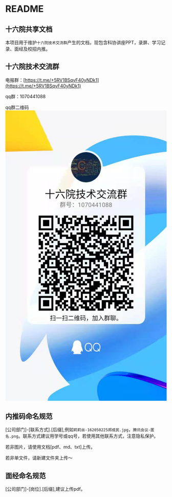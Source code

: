 # README

## 十六院共享文档

本项目用于维护`十六院技术交流群`产生的文档，现包含科协讲座PPT，录屏、学习记录、面经及校招内推。

## 十六院技术交流群

电报群：[https://t.me/+5RV1BSqyF40yNDk1](https://t.me/+5RV1BSqyF40yNDk1)

qq群：1070441088

qq群二维码
![error](qqPic.jpeg)

## 内推码命名规范

[公司部门]-[联系方式].[后缀],例如`莉莉丝-162050225郑成民.jpg`，`腾讯会议-匿名.png`。联系方式建议用学号或qq号，若使用其他联系方式，注意隐私保护。

若非图片，请使用文档[pdf、md、txt]上传。

若非单文件，请新建文件夹上传～

## 面经命名规范

[公司部门]-[岗位].[后缀],建议上传pdf。

